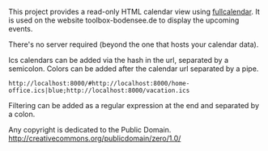 This project provides a read-only HTML calendar view using [fullcalendar][1].
It is used on the website toolbox-bodensee.de to display the upcoming events.

There's no server required (beyond the one that hosts your calendar data).

Ics calendars can be added via the hash in the url, separated by a semicolon.
Colors can be added after the calendar url separated by a pipe.

```
http://localhost:8000/#http://localhost:8000/home-office.ics|blue;http://localhost:8000/vacation.ics
```

Filtering can be added as a regular expression at the end and separated by a colon.

Any copyright is dedicated to the Public Domain.  
http://creativecommons.org/publicdomain/zero/1.0/

[1]: http://fullcalendar.io/
